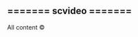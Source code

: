 <!DOCTYPE html>
<html>
<head>
<title>scvideo</title>
</head>
<style></style>
<script></script>
<body>
<h2>======= scvideo =======</h2>
<div>
All content &copy; <script>document.write(''+new Date());</script>
</div>
</body>
</html>

